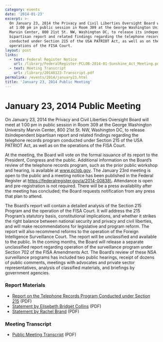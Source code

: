 ```yaml
---
category: events
date: '2014-01-23'
excerpt: >-
  On January 23, 2014 the Privacy and Civil Liberties Oversight Board will meet
  at 1:00 pm in public session in Room 309 at the George Washington University
  Marvin Center, 800 21st St. NW, Washington DC, to release its independent
  bipartisan report and related findings regarding the telephone records program
  conducted under Section 215 of the USA PATRIOT Act, as well as on the
  operations of the FISA Court.
layout: post
links:
  - text: Federal Register Notice
    url: /library/FederalRegister-PCLOB-2014-01-Sunshine_Act_Meeting.pdf
  - text: Meeting Transcript
    url: /library/20140123-Transcript.pdf
permalink: /events/2014/january23.html
title: 'January 23, 2014 Public Meeting'
---
```

# January 23, 2014 Public Meeting

On January 23, 2014 the Privacy and Civil Liberties Oversight Board will meet at 1:00 pm in public session in Room 309 at the George Washington University Marvin Center, 800 21st St. NW, Washington DC, to release itsindependent bipartisan report and related findings regarding the telephone records program conducted under Section 215 of the USA PATRIOT Act, as well as on the operations of the FISA Court.

At the meeting, the Board will vote on the formal issuance of its report to the President, Congress and the public. Additional information on the Board’s review of the telephone records program, such as the prior public workshop and hearing, is available at www.pclob.gov. The January 23rd meeting is open to the public and a meeting notice has been published in the Federal Register at https://federalregister.gov/a/2014-00838\. Attendance is open and pre-registration is not required. There will be a press availability after the meeting has concluded; the Board requests notification from any press that plan to attend.

The Board’s report will contain a detailed analysis of the Section 215 Program and the operation of the FISA Court. It will address the 215 Program’s statutory basis, constitutional implications, and whether it strikes the right balance between national security and privacy and civil liberties, and will make recommendations for legislative and program reform. The report will also recommend reforms to the operation of the Foreign Intelligence Surveillance Court. The report will be unclassified and available to the public. In the coming months, the Board will release a separate unclassified report regarding operation of the surveillance program under Section 702 of the FISA Amendments Act. The Board’s review of these NSA surveillance programs has included two public hearings, receipt of dozens of public comments, meetings with advocates and private sector representatives, analysis of classified materials, and briefings by government agencies.

### Report Materials

*   [Report on the Telephone Records Program Conducted under Section 215]({{site.baseurl}}/library/215-Report_on_the_Telephone_Records_Program.pdf) (PDF)
*   [Statement by Elisebeth Bridget Collins]({{site.baseurl}}/library/215-Cook_Statement.pdf) (PDF)
*   [Statement by Rachel Brand]({{site.baseurl}}/library/215-Brand_Statement.pdf) (PDF)

### Meeting Transcript

*   [Public Meeting Transcript]({{site.baseurl}}/library/20140123-Transcript.pdf) (PDF)
